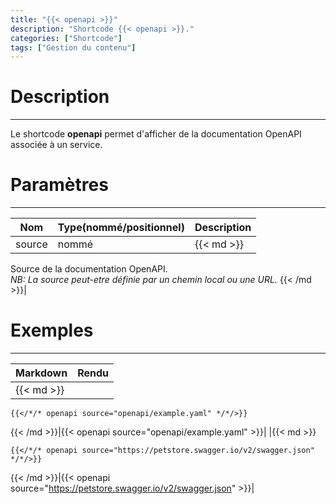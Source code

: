 ```yaml
---
title: "{{< openapi >}}"
description: "Shortcode {{< openapi >}}."
categories: ["Shortcode"]
tags: ["Gestion du contenu"]
---
```


# Description
---

Le shortcode **openapi** permet d'afficher de la documentation OpenAPI associée à un service.

# Paramètres
---

| Nom | Type(nommé/positionnel) | Description |
| --- | ----------------------- | ----------- |
| source | nommé |{{< md >}}
Source de la documentation OpenAPI.  
*NB: La source peut-etre définie par un chemin local ou une URL.*
{{< /md >}}|

# Exemples
---

| Markdown | Rendu |
| -------- | ----- |
|{{< md >}}
```
{{</*/* openapi source="openapi/example.yaml" */*/>}}
```
{{< /md >}}|{{< openapi source="openapi/example.yaml" >}}|
|{{< md >}}
```
{{</*/* openapi source="https://petstore.swagger.io/v2/swagger.json" */*/>}}
```
{{< /md >}}|{{< openapi source="https://petstore.swagger.io/v2/swagger.json" >}}|
